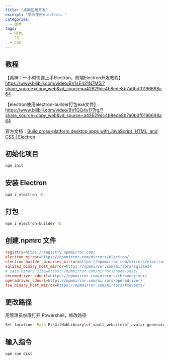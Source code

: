 ```yaml
---
title: "桌面应用开发"
excerpt: "学会使用electron。"
categories:
  - 技术
tags:
  - HTML
  - JS
  - CSS
---
```


## 教程

【禹神：一小时快速上手Electron，前端Electron开发教程】 https://www.bilibili.com/video/BV1sE421N7M5/?share_source=copy_web&vd_source=a42629dc4b8ede8b7a0bdf0196698a64

【electron使用electron-builder打包exe文件】 https://www.bilibili.com/video/BV1QQ4y177rg/?share_source=copy_web&vd_source=a42629dc4b8ede8b7a0bdf0196698a64

官方文档：[Build cross-platform desktop apps with JavaScript, HTML, and CSS | Electron](https://www.electronjs.org/zh/)

## 初始化项目

```bash
npm init
```

## 安装 Electron

```bash
npm i electron -D
```

## 打包

```bash
npm i electron-builder -D
```



## 创建.npmrc 文件

```ini
registry=https://registry.npmmirror.com/
electron_mirror=https://npmmirror.com/mirrors/electron/
electron_builder_binaries_mirror=https://npmmirror.com/mirrors/electron-builder-binaries/
sqlite3_binary_host_mirror=https://npmmirror.com/mirrors/sqlite3/
# sass_binary_site=https://npmmirror.com/mirrors/node-sass/
chromedriver_cdnurl=https://npmmirror.com/mirrors/chromedriver/
operadriver_cdnurl=https://npmmirror.com/mirrors/operadriver/
fse_binary_host_mirror=https://npmmirror.com/mirrors/fsevents/
```

## 更改路径

用管理员权限打开 Powershell，修改路径

```bash
Set-location -Path E:\GitHubLibrary\of_vault_website\of_avatar_generator_2
```

## 输入指令

```
npm run dist
```

